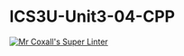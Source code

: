 # ICS3U-Unit3-04-CPP
[![Mr Coxall's Super Linter](https://github.com/zaida-hammmel2108/ICS3U-Unit3-04-CPP/workflows/Mr%20Coxall's%20Super%20Linter/badge.svg)](https://github.com/zaida-hammmel2108/ICS3U-Unit3-04-CPP/actions/)
